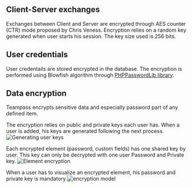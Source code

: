 <!-- docs/install/encryption.md -->


## Client-Server exchanges

Exchanges between Client and Server are encrypted through AES counter (CTR) mode proposed by Chris Veness.
Encryption relies on a random key generated when user starts his session.
The key size used is 256 bits.

## User credentials

User credentails are stored encrypted in the database. The encryption is performed using Blowfish algorithm through [PHPPasswordLib library](https://github.com/ircmaxell/PHP-PasswordLib).

## Data encryption

Teampass encrypts sensitive data and especially password part of any defined item. 

The encryption relies on public and private keys each user has. When a user is added, his keys are generated following the next process.
![Generating user keys](../_media/tp3_encrypt_user.png)

Each encrypted element (password, custom fields) has one shared key by user. This key can only be decrypted with one user Password and Private key.
![Element encryption](../_media/tp3_encrypt_item.png)

When a user has to visualize an encrypted element, his password and private key is mandatory
![encryption model](../_media/tp3_decrypt_item.png)